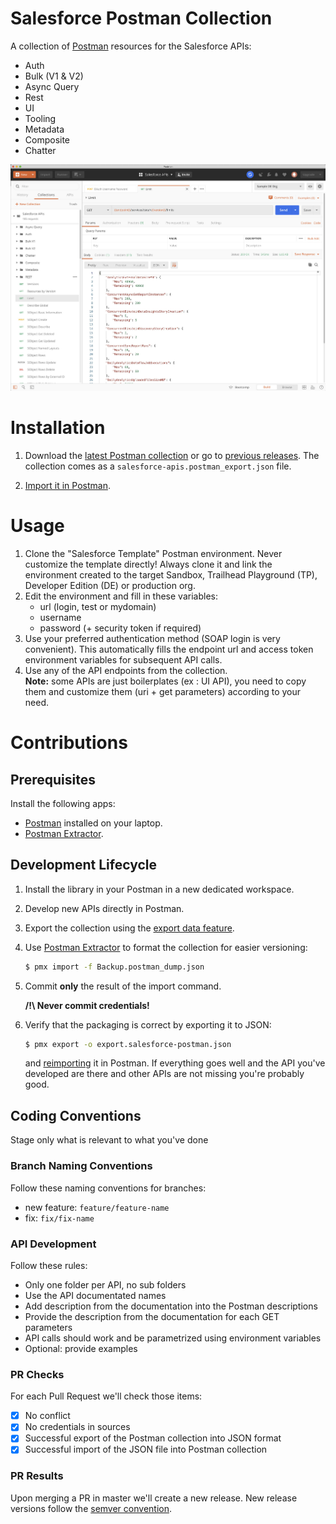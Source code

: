 # Salesforce Postman Collection
A collection of [Postman](https://www.postman.com/) resources for the Salesforce APIs:
- Auth
- Bulk (V1 & V2)
- Async Query
- Rest
- UI 
- Tooling
- Metadata
- Composite
- Chatter

![Postman screenshot](/doc-resources/postman-screenshot.jpg)

# Installation

1. Download the [latest Postman collection](https://github.com/scolladon/Salesforce-Postman/releases/latest/download/salesforce-apis.postman_export.json) or go to [previous releases](https://github.com/scolladon/Salesforce-Postman/releases). The collection comes as a `salesforce-apis.postman_export.json` file.

1. [Import it in Postman](https://learning.postman.com/docs/postman/collections/data-formats/#importing-postman-data).

# Usage

1. Clone the "Salesforce Template" Postman environment. Never customize the template directly! Always clone it and link the environment created to the target Sandbox, Trailhead Playground (TP), Developer Edition (DE) or production org.
1. Edit the environment and fill in these variables:
    - url (login, test or mydomain)
    - username
    - password (+ security token if required)
1. Use your preferred authentication method (SOAP login is very convenient). This automatically fills the endpoint url and access token environment variables for subsequent API calls.
1. Use any of the API endpoints from the collection.<br/>
  **Note:** some APIs are just boilerplates (ex : UI API), you need to copy them and customize them (uri + get parameters) according to your need.

# Contributions

## Prerequisites

Install the following apps:
- [Postman](https://learning.postman.com/docs/postman/launching-postman/installation-and-updates/) installed on your laptop.
- [Postman Extractor](https://github.com/pozil/postman-extractor).

## Development Lifecycle

1. Install the library in your Postman in a new dedicated workspace.

1. Develop new APIs directly in Postman.

1. Export the collection using the [export data feature](https://learning.postman.com/docs/postman/collections/data-formats/#data-dumps).

1. Use [Postman Extractor](https://github.com/pozil/postman-extractor) to format the collection for easier versioning:
    ```bash
    $ pmx import -f Backup.postman_dump.json
    ```
1. Commit **only** the result of the import command.
    
    **/!\ Never commit credentials!**

1. Verify that the packaging is correct by exporting it to JSON:
    ```bash
    $ pmx export -o export.salesforce-postman.json
    ```
    and [reimporting](https://learning.postman.com/docs/postman/collections/data-formats/#importing-postman-data) it in Postman.
    If everything goes well and the API you've developed are there and other APIs are not missing you're probably good.

## Coding Conventions

Stage only what is relevant to what you've done

### Branch Naming Conventions

Follow these naming conventions for branches:
- new feature: `feature/feature-name`
- fix: `fix/fix-name`

### API Development

Follow these rules:
- Only one folder per API, no sub folders
- Use the API documentated names
- Add description from the documentation into the Postman descriptions
- Provide the description from the documentation for each GET parameters
- API calls should work and be parametrized using environment variables
- Optional: provide examples

### PR Checks

For each Pull Request we'll check those items:
- [X] No conflict
- [X] No credentials in sources
- [X] Successful export of the Postman collection into JSON format
- [X] Successful import of the JSON file into Postman collection

### PR Results

Upon merging a PR in master we'll create a new release.
New release versions follow the [semver convention](https://semver.org/).
